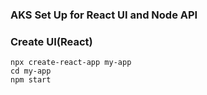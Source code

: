 ### AKS Set Up for React UI and Node API ###

### Create UI(React) ###
```
npx create-react-app my-app
cd my-app
npm start
```

